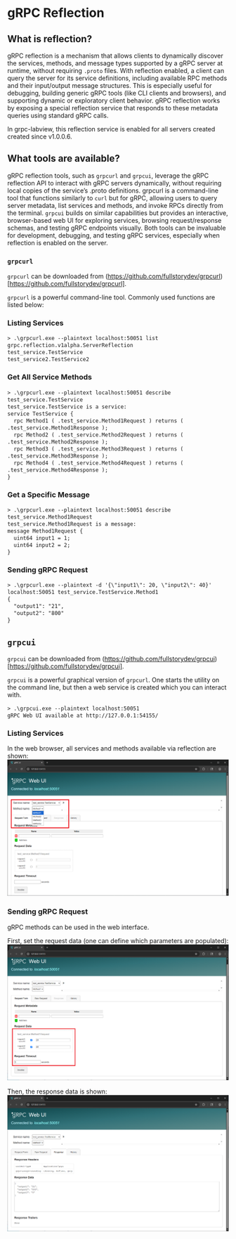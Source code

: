 # gRPC Reflection

## What is reflection?
gRPC reflection is a mechanism that allows clients to dynamically discover the services, methods, and message types supported by a gRPC server at runtime, without requiring `.proto` files. With reflection enabled, a client can query the server for its service definitions, including available RPC methods and their input/output message structures. This is especially useful for debugging, building generic gRPC tools (like CLI clients and browsers), and supporting dynamic or exploratory client behavior. gRPC reflection works by exposing a special reflection service that responds to these metadata queries using standard gRPC calls.

In grpc-labview, this reflection service is enabled for all servers created created since v1.0.0.6.

## What tools are available?

gRPC reflection tools, such as `grpcurl` and `grpcui`, leverage the gRPC reflection API to interact with gRPC servers dynamically, without requiring local copies of the service’s .proto definitions. grpcurl is a command-line tool that functions similarly to `curl` but for gRPC, allowing users to query server metadata, list services and methods, and invoke RPCs directly from the terminal. `grpcui` builds on similar capabilities but provides an interactive, browser-based web UI for exploring services, browsing request/response schemas, and testing gRPC endpoints visually. Both tools can be invaluable for development, debugging, and testing gRPC services, especially when reflection is enabled on the server.

### `grpcurl`

`grpcurl` can be downloaded from (https://github.com/fullstorydev/grpcurl)[https://github.com/fullstorydev/grpcurl].

`grpcurl` is a powerful command-line tool.  Commonly used functions are listed below:

### Listing Services

```
> .\grpcurl.exe --plaintext localhost:50051 list
grpc.reflection.v1alpha.ServerReflection
test_service.TestService
test_service2.TestService2
```

### Get All Service Methods

```
> .\grpcurl.exe --plaintext localhost:50051 describe test_service.TestService
test_service.TestService is a service:
service TestService {
  rpc Method1 ( .test_service.Method1Request ) returns ( .test_service.Method1Response );
  rpc Method2 ( .test_service.Method2Request ) returns ( .test_service.Method2Response );
  rpc Method3 ( .test_service.Method3Request ) returns ( .test_service.Method3Response );
  rpc Method4 ( .test_service.Method4Request ) returns ( .test_service.Method4Response );
}
```

### Get a Specific Message

```
> .\grpcurl.exe --plaintext localhost:50051 describe test_service.Method1Request
test_service.Method1Request is a message:
message Method1Request {
  uint64 input1 = 1;
  uint64 input2 = 2;
}
```

### Sending gRPC Request

```
> .\grpcurl.exe --plaintext -d '{\"input1\": 20, \"input2\": 40}' localhost:50051 test_service.TestService.Method1
{
  "output1": "21",
  "output2": "800"
}
```


## `grpcui`

`grpcui` can be downloaded from (https://github.com/fullstorydev/grpcui)[https://github.com/fullstorydev/grpcui].

`grpcui` is a powerful graphical version of `grpcurl`.  One starts the utility on the command line, but then a web service is created which you can interact with.

```
> .\grpcui.exe --plaintext localhost:50051
gRPC Web UI available at http://127.0.0.1:54155/
```

### Listing Services
In the web browser, all services and methods available via reflection are shown:
![grpcui showing reflection methods](./images/reflection-grpcui-methods.png)

### Sending gRPC Request
gRPC methods can be used in the web interface.

First, set the request data (one can define which parameters are populated):
![grpcui showing request data](./images/reflection-grpcui-request.png)

Then, the response data is shown:
![grpcui showing response data](./images/reflection-grpcui-response.png)
